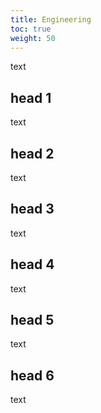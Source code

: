 ```yaml
---
title: Engineering
toc: true
weight: 50
---
```

text

## head 1

text

## head 2

text

## head 3

text

## head 4

text

## head 5

text

## head 6

text

